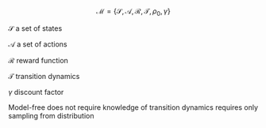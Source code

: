 $$
 \mathcal{M}=\left\{\mathcal{S}, \mathcal{A}, \mathcal{R}, \mathcal{T}, \rho_{0}, \gamma\right\} 
$$

$\mathcal{S}$ a set of states

$\mathcal{A}$ a set of actions

$\mathcal{R}$ reward function

$\mathcal{T}$ transition dynamics

$\gamma$ discount factor

Model-free does not require knowledge of transition dynamics requires only sampling from distribution

